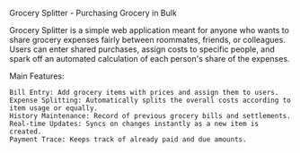 Grocery Splitter - Purchasing Grocery in Bulk

Grocery Splitter is a simple web application meant for anyone who wants to share grocery expenses fairly between roommates, friends, or colleagues. Users can enter shared purchases, assign costs to specific people, and spark off an automated calculation of each person's share of the expenses.

Main Features:

    Bill Entry: Add grocery items with prices and assign them to users.
    Expense Splitting: Automatically splits the overall costs according to item usage or equally.
    History Maintenance: Record of previous grocery bills and settlements.
    Real-time Updates: Syncs on changes instantly as a new item is created.
    Payment Trace: Keeps track of already paid and due amounts.